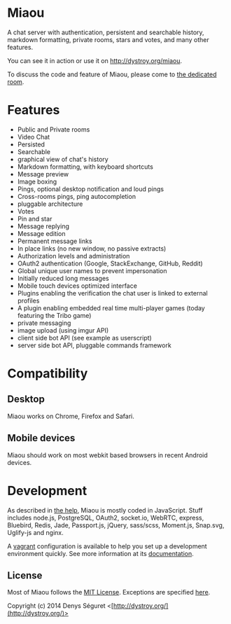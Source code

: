 # Miaou

A chat server with authentication, persistent and searchable history, markdown formatting, private rooms, stars and votes, and many other features.

You can see it in action or use it on http://dystroy.org/miaou.

To discuss the code and feature of Miaou, please come to [the dedicated room](http://dystroy.org/miaou/1?Miaou).

# Features

* Public and Private rooms
* Video Chat
* Persisted
* Searchable
* graphical view of chat's history
* Markdown formatting, with keyboard shortcuts
* Message preview
* Image boxing
* Pings, optional desktop notification and loud pings
* Cross-rooms pings, ping autocompletion
* pluggable architecture
* Votes
* Pin and star
* Message replying
* Message edition
* Permanent message links
* In place links (no new window, no passive extracts)
* Authorization levels and administration
* OAuth2 authentication (Google, StackExchange, GitHub, Reddit)
* Global unique user names to prevent impersonation
* Initially reduced long messages
* Mobile touch devices optimized interface
* Plugins enabling the verification the chat user is linked to external profiles
* A plugin enabling embedded real time multi-player games (today featuring the Tribo game)
* private messaging
* image upload (using imgur API)
* client side bot API (see example as userscript)
* server side bot API, pluggable commands framework

# Compatibility

## Desktop

Miaou works on Chrome, Firefox and Safari.

## Mobile devices

Miaou should work on most webkit based browsers in recent Android devices.

# Development

As described in [the help](http://dystroy.org/miaou/help#Technical_Stack), Miaou is mostly coded in JavaScript. Stuff includes node.js, PostgreSQL, OAuth2, socket.io, WebRTC, express, Bluebird, Redis, Jade, Passport.js, jQuery, sass/scss, Moment.js, Snap.svg, Uglify-js and nginx.

A [vagrant](http://www.vagrantup.com/) configuration is available to help you set up a development environment quickly. See more information at its [documentation](vagrant/vagrant.md).

## License

Most of Miaou follows the [MIT License](http://opensource.org/licenses/MIT). Exceptions are specified [here](license.md).

Copyright (c) 2014 Denys Séguret <[http://dystroy.org/](http://dystroy.org/)>
